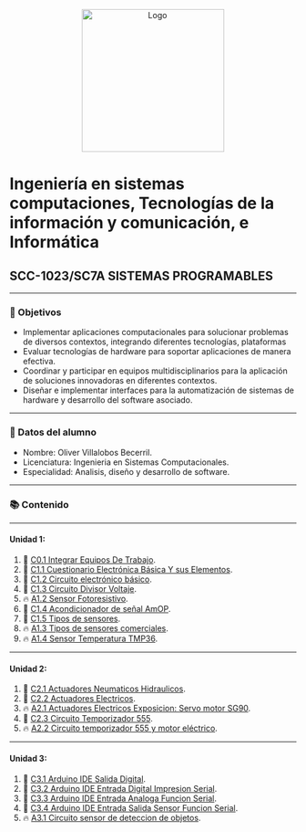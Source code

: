 <p align="center">
    <img alt="Logo" src="https://www.tijuana.tecnm.mx/wp-content/themes/tecnm/images/logo_TECT.png" width=250 height=250>
</p>

# Ingeniería en sistemas computaciones, Tecnologías de la información y comunicación, e Informática

## SCC-1023/SC7A SISTEMAS PROGRAMABLES

---

### :pencil: Objetivos

+ Implementar aplicaciones computacionales para solucionar problemas de diversos contextos, integrando diferentes tecnologías, plataformas
+ Evaluar tecnologías de hardware para soportar aplicaciones de manera efectiva.
+ Coordinar y participar en equipos multidisciplinarios para la aplicación de soluciones innovadoras en diferentes contextos. 
+ Diseñar e implementar interfaces para la automatización de sistemas de hardware y desarrollo del software asociado. 


---

### :necktie: Datos del alumno

* Nombre: Oliver Villalobos Becerril.
* Licenciatura: Ingenieria en Sistemas Computacionales.
* Especialidad: Analisis, diseño y desarrollo de software.

---

### :books: Contenido
---
#### Unidad 1:
1. :book: [C0.1 Integrar Equipos De Trabajo](C0.1_IntegrarEquiposDeTrabajo_VillalobosBecerrilOliver.md).
2. :book: [C1.1 Cuestionario Electrónica Básica Y sus Elementos](C1.1%20CuestionarioElectrónicaBásicaYsusElementos_VillalobosBecerrilOliver.md).
3. :book: [C1.2 Circuito electrónico básico](C1.2_Circuito_electrónico_básico_VillalobosOliver.md).
4. :book: [C1.3 Circuito Divisor Voltaje](C1.3_CircuitoDivisorVoltaje_VillalobosOliver.md).
5. :fire: [A1.2 Sensor Fotoresistivo](A1.2_OliverVillalobos_DytechWolf.md).
6. :book: [C1.4 Acondicionador de señal AmOP](C1.4_AcondicionadordesenalAmOP_VillalobosOliver.md).
7. :book: [C1.5 Tipos de sensores](C1.5_Tipos_de_sensores_VillalobosOliver.md).
8. :fire: [A1.3 Tipos de sensores comerciales](A1.3_OliverVillalobos_DytechWolf.md).
9. :fire: [A1.4 Sensor Temperatura TMP36](A1.4_OliverVillalobos_DytechWolf.md).
---
#### Unidad 2:
1. :book: [C2.1 Actuadores Neumaticos Hidraulicos](C2.1_ActuadoresNeumaticosHidraulicos_VillalobosOliver.md).
2. :book: [C2.2 Actuadores Electricos](C2.2_ActuadoresElectricos_VillalobosOliver.md).
3. :fire: [A2.1 Actuadores Electricos Exposicion: Servo motor SG90](A2.1_OliverVillalobos_DytechWolf.md).
4. :book: [C2.3 Circuito Temporizador 555](C2.3_CircuitoTemporizador555_VillalobosOliver.md).
5. :fire: [A2.2 Circuito temporizador 555 y motor eléctrico](A2.2_OliverVillalobos_DytechWolf.md).
---
#### Unidad 3:
1. :book: [C3.1 Arduino IDE Salida Digital](C3.1_OliverVillalobos_DytechWolf.md).
2. :book: [C3.2 Arduino IDE Entrada Digital Impresion Serial](C3.2_OliverVillalobos_DytechWolf.md).
3. :book: [C3.3 Arduino IDE Entrada Analoga Funcion Serial](C3.3_OliverVillalobos_DytechWolf.md).
4. :book: [C3.4 Arduino IDE Entrada Salida Sensor Funcion Serial](C3.4_OliverVillalobos_DytechWolf.md).
5. :fire: [A3.1 Circuito sensor de deteccion de objetos](A3.1_OliverVillalobos_DytechWolf.md).
